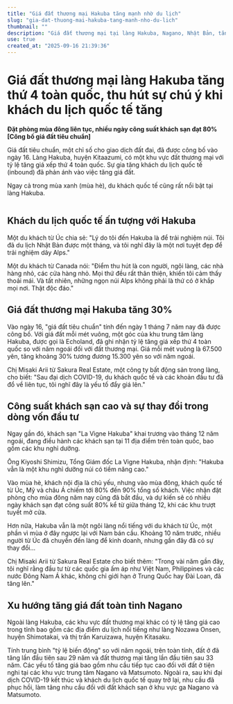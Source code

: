 ```yaml
---
title: "Giá đất thương mại Hakuba tăng mạnh nhờ du lịch"
slug: "gia-dat-thuong-mai-hakuba-tang-manh-nho-du-lich"
thumbnail: ""
description: "Giá đất thương mại tại làng Hakuba, Nagano, Nhật Bản, tăng vọt 30, xếp thứ 4 toàn quốc, nhờ lượng khách du lịch quốc tế tăng trở lại. Các khách sạn đã ghi nhận tỷ lệ lấp đầy cao cho mùa đông."
use: true
created_at: "2025-09-16 21:39:36"
---
```


# Giá đất thương mại làng Hakuba tăng thứ 4 toàn quốc, thu hút sự chú ý khi khách du lịch quốc tế tăng

**Đặt phòng mùa đông liên tục, nhiều ngày công suất khách sạn đạt 80% [Công bố giá đất tiêu chuẩn]**

Giá đất tiêu chuẩn, một chỉ số cho giao dịch đất đai, đã được công bố vào ngày 16. Làng Hakuba, huyện Kitaazumi, có một khu vực đất thương mại với tỷ lệ tăng giá xếp thứ 4 toàn quốc. Sự gia tăng khách du lịch quốc tế (inbound) đã phản ánh vào việc tăng giá đất.

Ngay cả trong mùa xanh (mùa hè), du khách quốc tế cũng rất nổi bật tại làng Hakuba.

![]()

## Khách du lịch quốc tế ấn tượng với Hakuba

Một du khách từ Úc chia sẻ:
"Lý do tôi đến Hakuba là để trải nghiệm núi. Tôi đã du lịch Nhật Bản được một tháng, và tôi nghĩ đây là một nơi tuyệt đẹp để trải nghiệm dãy Alps."

Một du khách từ Canada nói:
"Điểm thu hút là con người, ngôi làng, các nhà hàng nhỏ, các cửa hàng nhỏ. Mọi thứ đều rất thân thiện, khiến tôi cảm thấy thoải mái. Và tất nhiên, những ngọn núi Alps không phải là thứ có ở khắp mọi nơi. Thật độc đáo."

## Giá đất thương mại Hakuba tăng 30%

Vào ngày 16, "giá đất tiêu chuẩn" tính đến ngày 1 tháng 7 năm nay đã được công bố. Với giá đất mỗi mét vuông, một góc của khu trung tâm làng Hakuba, được gọi là Echoland, đã ghi nhận tỷ lệ tăng giá xếp thứ 4 toàn quốc so với năm ngoái đối với đất thương mại. Giá mỗi mét vuông là 67.500 yên, tăng khoảng 30% tương đương 15.300 yên so với năm ngoái.

Chị Misaki Arii từ Sakura Real Estate, một công ty bất động sản trong làng, cho biết:
"Sau đại dịch COVID-19, du khách quốc tế và các khoản đầu tư đã đổ về liên tục, tôi nghĩ đây là yếu tố đẩy giá lên."

## Công suất khách sạn cao và sự thay đổi trong dòng vốn đầu tư

Ngay gần đó, khách sạn "La Vigne Hakuba" khai trương vào tháng 12 năm ngoái, đang điều hành các khách sạn tại 11 địa điểm trên toàn quốc, bao gồm các khu nghỉ dưỡng.

Ông Kiyoshi Shimizu, Tổng Giám đốc La Vigne Hakuba, nhận định:
"Hakuba vẫn là một khu nghỉ dưỡng núi có tiềm năng cao."

Vào mùa hè, khách nội địa là chủ yếu, nhưng vào mùa đông, khách quốc tế từ Úc, Mỹ và châu Á chiếm tới 80% đến 90% tổng số khách. Việc nhận đặt phòng cho mùa đông năm nay cũng đã bắt đầu, và dự kiến sẽ có nhiều ngày khách sạn đạt công suất 80% kể từ giữa tháng 12, khi các khu trượt tuyết mở cửa.

Hơn nữa, Hakuba vẫn là một ngôi làng nổi tiếng với du khách từ Úc, một phần vì mùa ở đây ngược lại với Nam bán cầu. Khoảng 10 năm trước, nhiều người từ Úc đã chuyển đến làng để kinh doanh, nhưng gần đây đã có sự thay đổi...

Chị Misaki Arii từ Sakura Real Estate cho biết thêm:
"Trong vài năm gần đây, tôi nghĩ rằng đầu tư từ các quốc gia ấm áp như Việt Nam, Philippines và các nước Đông Nam Á khác, không chỉ giới hạn ở Trung Quốc hay Đài Loan, đã tăng lên."

## Xu hướng tăng giá đất toàn tỉnh Nagano

Ngoài làng Hakuba, các khu vực đất thương mại khác có tỷ lệ tăng giá cao trong tỉnh bao gồm các địa điểm du lịch nổi tiếng như làng Nozawa Onsen, huyện Shimotakai, và thị trấn Karuizawa, huyện Kitasaku.

Tính trung bình "tỷ lệ biến động" so với năm ngoái, trên toàn tỉnh, đất ở đã tăng lần đầu tiên sau 29 năm và đất thương mại tăng lần đầu tiên sau 33 năm. Các yếu tố tăng giá bao gồm nhu cầu tiếp tục cao đối với đất ở tiện nghi tại các khu vực trung tâm Nagano và Matsumoto. Ngoài ra, sau khi đại dịch COVID-19 kết thúc và khách du lịch quốc tế quay trở lại, nhu cầu đã phục hồi, làm tăng nhu cầu đối với đất khách sạn ở khu vực ga Nagano và Matsumoto.